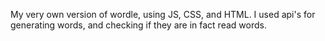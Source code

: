 My very own version of wordle, using JS, CSS, and HTML. I used api's for generating words, and checking if they are in fact read words.
